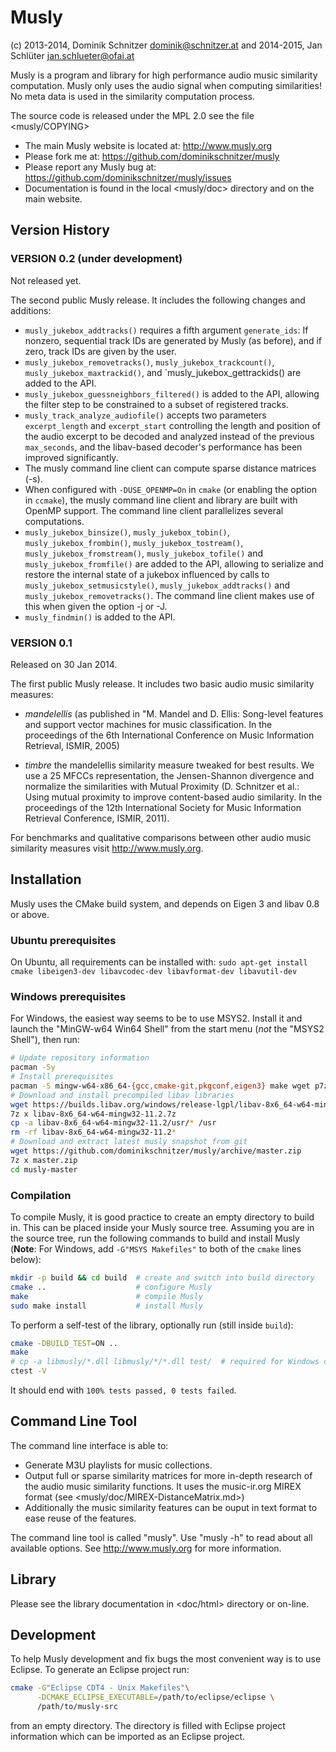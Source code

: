 Musly
=====

(c) 2013-2014, Dominik Schnitzer <dominik@schnitzer.at>
and 2014-2015, Jan Schlüter <jan.schlueter@ofai.at>

Musly is a program and library for high performance audio music similarity
computation. Musly only uses the audio signal when computing similarities!
No meta data is used in the similarity computation process.

The source code is released under the MPL 2.0 see the file <musly/COPYING>

* The main Musly website is located at: <http://www.musly.org>
* Please fork me at: <https://github.com/dominikschnitzer/musly>
* Please report any Musly bug at:
  <https://github.com/dominikschnitzer/musly/issues>
* Documentation is found in the local <musly/doc> directory and on the main
  website.


## Version History ##

### VERSION 0.2 (under development) ###
Not released yet.

The second public Musly release. It includes the following changes and
additions:

-   `musly_jukebox_addtracks()` requires a fifth argument `generate_ids`: If
    nonzero, sequential track IDs are generated by Musly (as before), and if
    zero, track IDs are given by the user.
-   `musly_jukebox_removetracks()`, `musly_jukebox_trackcount()`,
    `musly_jukebox_maxtrackid()`, and `musly_jukebox_gettrackids() are added
    to the API.
-   `musly_jukebox_guessneighbors_filtered()` is added to the API, allowing
    the filter step to be constrained to a subset of registered tracks.
-   `musly_track_analyze_audiofile()` accepts two parameters `excerpt_length`
    and `excerpt_start` controlling the length and position of the audio
    excerpt to be decoded and analyzed instead of the previous `max_seconds`,
    and the libav-based decoder's performance has been improved significantly.
-   The musly command line client can compute sparse distance matrices (-s).
-   When configured with `-DUSE_OPENMP=On` in `cmake` (or enabling the option
    in `ccmake`), the musly command line client and library are built with
    OpenMP support. The command line client parallelizes several computations.
-   `musly_jukebox_binsize()`, `musly_jukebox_tobin()`,
    `musly_jukebox_frombin()`, `musly_jukebox_tostream()`,
    `musly_jukebox_fromstream()`, `musly_jukebox_tofile()` and
    `musly_jukebox_fromfile()` are added to the API, allowing to serialize
    and restore the internal state of a jukebox influenced by calls to
    `musly_jukebox_setmusicstyle()`, `musly_jukebox_addtracks()` and
    `musly_jukebox_removetracks()`. The command line client makes use of this
    when given the option -j or -J.
-   `musly_findmin()` is added to the API.

### VERSION 0.1 ###
Released on 30 Jan 2014.

The first public Musly release. It includes two basic audio music similarity
measures:

-   *mandelellis* (as published in "M. Mandel and D. Ellis: Song-level
    features and support vector machines for music classification. In the
    proceedings of the 6th International Conference on Music Information Retrieval,
    ISMIR, 2005)
    
-   *timbre* the mandelellis similarity measure tweaked for best
    results. We use a 25 MFCCs representation, the Jensen-Shannon divergence
    and normalize the similarities with Mutual Proximity
    (D. Schnitzer et al.: Using mutual proximity to improve
    content-based audio similarity. In the proceedings of the 12th
    International Society for Music Information Retrieval
    Conference, ISMIR, 2011).

For benchmarks and qualitative comparisons between other audio music
similarity measures visit <http://www.musly.org>.


## Installation ##

Musly uses the CMake build system, and depends on Eigen 3 and libav 0.8 or
above.

### Ubuntu prerequisites ###

On Ubuntu, all requirements can be installed with:
`sudo apt-get install cmake libeigen3-dev libavcodec-dev libavformat-dev libavutil-dev`

### Windows prerequisites ###

For Windows, the easiest way seems to be to use MSYS2. Install it and launch
the "MinGW-w64 Win64 Shell" from the start menu (*not* the "MSYS2 Shell"),
then run:

```bash
# Update repository information
pacman -Sy
# Install prerequisites
pacman -S mingw-w64-x86_64-{gcc,cmake-git,pkgconf,eigen3} make wget p7zip
# Download and install precompiled libav libraries
wget https://builds.libav.org/windows/release-lgpl/libav-8x6_64-w64-mingw32-11.2.7z
7z x libav-8x6_64-w64-mingw32-11.2.7z
cp -a libav-8x6_64-w64-mingw32-11.2/usr/* /usr
rm -rf libav-8x6_64-w64-mingw32-11.2*
# Download and extract latest musly snapshot from git
wget https://github.com/dominikschnitzer/musly/archive/master.zip
7z x master.zip
cd musly-master
```

### Compilation ###

To compile Musly, it is good practice to create an empty directory to build in.
This can be placed inside your Musly source tree. Assuming you are in the source
tree, run the following commands to build and install Musly (**Note**: For
Windows, add `-G"MSYS Makefiles"` to both of the `cmake` lines below):

```bash
mkdir -p build && cd build  # create and switch into build directory
cmake ..                    # configure Musly
make                        # compile Musly
sudo make install           # install Musly
```

To perform a self-test of the library, optionally run (still inside `build`):

```bash
cmake -DBUILD_TEST=ON ..
make
# cp -a libmusly/*.dll libmusly/*/*.dll test/  # required for Windows only
ctest -V
```

It should end with `100% tests passed, 0 tests failed`.


## Command Line Tool ##

The command line interface is able to:

* Generate M3U playlists for music collections.
* Output full or sparse similarity matrices for more in-depth research of the
  audio music similarity functions. It uses the music-ir.org MIREX format
  (see <musly/doc/MIREX-DistanceMatrix.md>)
* Additionally the music similarity features can be ouput in text format
  to ease reuse of the features.
  
The command line tool is called "musly". Use "musly -h" to read about all
available options. See <http://www.musly.org> for more information.


## Library ##

Please see the library documentation in <doc/html> directory or on-line.


## Development ##

To help Musly development and fix bugs the most convenient way is to use
Eclipse. To generate an Eclipse project run:

```bash
cmake -G"Eclipse CDT4 - Unix Makefiles"\
      -DCMAKE_ECLIPSE_EXECUTABLE=/path/to/eclipse/eclipse \
      /path/to/musly-src
```

from an empty directory. The directory is filled with Eclipse project
information which can be imported as an Eclipse project.

